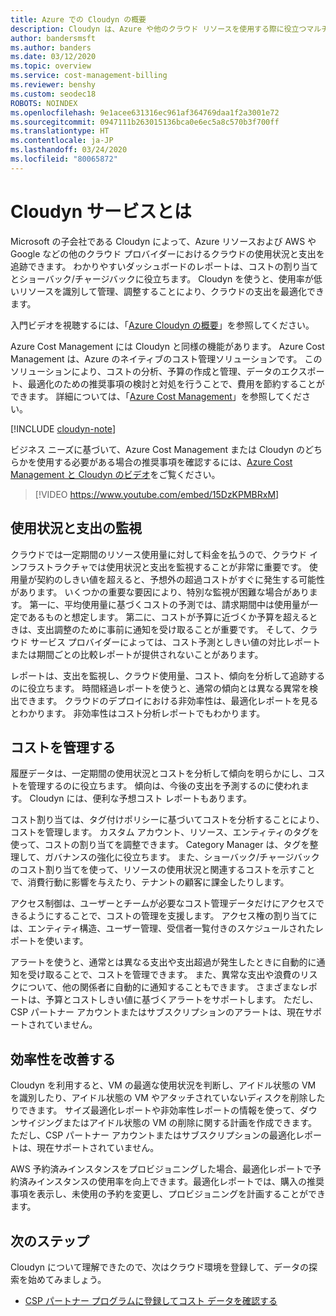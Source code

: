```yaml
---
title: Azure での Cloudyn の概要
description: Cloudyn は、Azure や他のクラウド リソースを使用する際に役立つマルチクラウド コスト管理ソリューションです。
author: bandersmsft
ms.author: banders
ms.date: 03/12/2020
ms.topic: overview
ms.service: cost-management-billing
ms.reviewer: benshy
ms.custom: seodec18
ROBOTS: NOINDEX
ms.openlocfilehash: 9e1acee631316ec961af364769daa1f2a3001e72
ms.sourcegitcommit: 0947111b263015136bca0e6ec5a8c570b3f700ff
ms.translationtype: HT
ms.contentlocale: ja-JP
ms.lasthandoff: 03/24/2020
ms.locfileid: "80065872"
---
```

# <a name="what-is-the-cloudyn-service"></a>Cloudyn サービスとは

Microsoft の子会社である Cloudyn によって、Azure リソースおよび AWS や Google などの他のクラウド プロバイダーにおけるクラウドの使用状況と支出を追跡できます。 わかりやすいダッシュボードのレポートは、コストの割り当てとショーバック/チャージバックに役立ちます。 Cloudyn を使うと、使用率が低いリソースを識別して管理、調整することにより、クラウドの支出を最適化できます。

入門ビデオを視聴するには、「[Azure Cloudyn の概要](https://azure.microsoft.com/resources/videos/azure-cost-management-overview-and-demo/)」を参照してください。
 
Azure Cost Management には Cloudyn と同様の機能があります。 Azure Cost Management は、Azure のネイティブのコスト管理ソリューションです。 このソリューションにより、コストの分析、予算の作成と管理、データのエクスポート、最適化のための推奨事項の検討と対処を行うことで、費用を節約することができます。 詳細については、「[Azure Cost Management](../cost-management-billing-overview.md)」を参照してください。
 
[!INCLUDE [cloudyn-note](../../../includes/cloudyn-note.md)]

ビジネス ニーズに基づいて、Azure Cost Management または Cloudyn のどちらかを使用する必要がある場合の推奨事項を確認するには、[Azure Cost Management と Cloudyn のビデオ](https://www.youtube.com/watch?v=15DzKPMBRxM)をご覧ください。
 
>[!VIDEO https://www.youtube.com/embed/15DzKPMBRxM]

## <a name="monitor-usage-and-spending"></a>使用状況と支出の監視

クラウドでは一定期間のリソース使用量に対して料金を払うので、クラウド インフラストラクチャでは使用状況と支出を監視することが非常に重要です。 使用量が契約のしきい値を超えると、予想外の超過コストがすぐに発生する可能性があります。 いくつかの重要な要因により、特別な監視が困難な場合があります。 第一に、平均使用量に基づくコストの予測では、請求期間中は使用量が一定であるものと想定します。 第二に、コストが予算に近づくか予算を超えるときは、支出調整のために事前に通知を受け取ることが重要です。 そして、クラウド サービス プロバイダーによっては、コスト予測としきい値の対比レポートまたは期間ごとの比較レポートが提供されないことがあります。

レポートは、支出を監視し、クラウド使用量、コスト、傾向を分析して追跡するのに役立ちます。 時間経過レポートを使うと、通常の傾向とは異なる異常を検出できます。 クラウドのデプロイにおける非効率性は、最適化レポートを見るとわかります。 非効率性はコスト分析レポートでもわかります。

## <a name="manage-costs"></a>コストを管理する

履歴データは、一定期間の使用状況とコストを分析して傾向を明らかにし、コストを管理するのに役立ちます。 傾向は、今後の支出を予測するのに使われます。 Cloudyn には、便利な予想コスト レポートもあります。

コスト割り当ては、タグ付けポリシーに基づいてコストを分析することにより、コストを管理します。 カスタム アカウント、リソース、エンティティのタグを使って、コストの割り当てを調整できます。 Category Manager は、タグを整理して、ガバナンスの強化に役立ちます。 また、ショーバック/チャージバックのコスト割り当てを使って、リソースの使用状況と関連するコストを示すことで、消費行動に影響を与えたり、テナントの顧客に課金したりします。

アクセス制御は、ユーザーとチームが必要なコスト管理データだけにアクセスできるようにすることで、コストの管理を支援します。 アクセス権の割り当てには、エンティティ構造、ユーザー管理、受信者一覧付きのスケジュールされたレポートを使います。

アラートを使うと、通常とは異なる支出や支出超過が発生したときに自動的に通知を受け取ることで、コストを管理できます。 また、異常な支出や浪費のリスクについて、他の関係者に自動的に通知することもできます。 さまざまなレポートは、予算とコストしきい値に基づくアラートをサポートします。 ただし、CSP パートナー アカウントまたはサブスクリプションのアラートは、現在サポートされていません。

## <a name="improve-efficiency"></a>効率性を改善する

Cloudyn を利用すると、VM の最適な使用状況を判断し、アイドル状態の VM を識別したり、アイドル状態の VM やアタッチされていないディスクを削除したりできます。 サイズ最適化レポートや非効率性レポートの情報を使って、ダウンサイジングまたはアイドル状態の VM の削除に関する計画を作成できます。 ただし、CSP パートナー アカウントまたはサブスクリプションの最適化レポートは、現在サポートされていません。

AWS 予約済みインスタンスをプロビジョニングした場合、最適化レポートで予約済みインスタンスの使用率を向上できます。最適化レポートでは、購入の推奨事項を表示し、未使用の予約を変更し、プロビジョニングを計画することができます。


## <a name="next-steps"></a>次のステップ

Cloudyn について理解できたので、次はクラウド環境を登録して、データの探索を始めてみましょう。

- [CSP パートナー プログラムに登録してコスト データを確認する](quick-register-csp.md)
